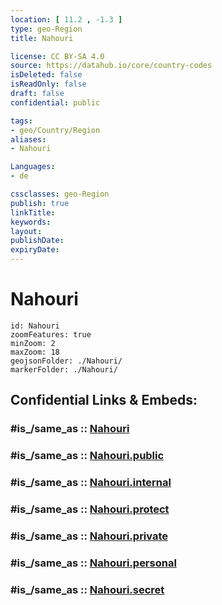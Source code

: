 ```yaml
---
location: [ 11.2 , -1.3 ] 
type: geo-Region
title: Nahouri

license: CC BY-SA 4.0
source: https://datahub.io/core/country-codes
isDeleted: false
isReadOnly: false
draft: false
confidential: public

tags:
- geo/Country/Region
aliases:
- Nahouri

Languages:
- de

cssclasses: geo-Region
publish: true
linkTitle: 
keywords: 
layout: 
publishDate: 
expiryDate: 
---
```


# Nahouri

```leaflet
id: Nahouri
zoomFeatures: true 
minZoom: 2 
maxZoom: 18
geojsonFolder: ./Nahouri/
markerFolder: ./Nahouri/
```


## Confidential Links & Embeds: 

### #is_/same_as :: [Nahouri](/_Standards/Earth/Continent/Africa/Africa~West/Burkina_Faso/Regions~Burkina_Faso/Centre-Sud/counties~Centre-Sud/Nahouri.md) 

### #is_/same_as :: [Nahouri.public](/_public/Earth/Continent/Africa/Africa~West/Burkina_Faso/Regions~Burkina_Faso/Centre-Sud/counties~Centre-Sud/Nahouri.public.md) 

### #is_/same_as :: [Nahouri.internal](/_internal/Earth/Continent/Africa/Africa~West/Burkina_Faso/Regions~Burkina_Faso/Centre-Sud/counties~Centre-Sud/Nahouri.internal.md) 

### #is_/same_as :: [Nahouri.protect](/_protect/Earth/Continent/Africa/Africa~West/Burkina_Faso/Regions~Burkina_Faso/Centre-Sud/counties~Centre-Sud/Nahouri.protect.md) 

### #is_/same_as :: [Nahouri.private](/_private/Earth/Continent/Africa/Africa~West/Burkina_Faso/Regions~Burkina_Faso/Centre-Sud/counties~Centre-Sud/Nahouri.private.md) 

### #is_/same_as :: [Nahouri.personal](/_personal/Earth/Continent/Africa/Africa~West/Burkina_Faso/Regions~Burkina_Faso/Centre-Sud/counties~Centre-Sud/Nahouri.personal.md) 

### #is_/same_as :: [Nahouri.secret](/_secret/Earth/Continent/Africa/Africa~West/Burkina_Faso/Regions~Burkina_Faso/Centre-Sud/counties~Centre-Sud/Nahouri.secret.md)

